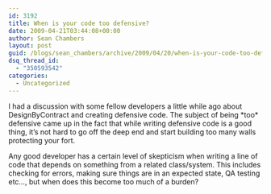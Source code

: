 ```yaml
---
id: 3192
title: When is your code too defensive?
date: 2009-04-21T03:44:08+00:00
author: Sean Chambers
layout: post
guid: /blogs/sean_chambers/archive/2009/04/20/when-is-your-code-too-defensive.aspx
dsq_thread_id:
  - "350593542"
categories:
  - Uncategorized
---
```

I had a discussion with some fellow developers a little while ago about DesignByContract and creating defensive code. The subject of being \*too\* defensive came up in the fact that while writing defensive code is a good thing, it’s not hard to go off the deep end and start building too many walls protecting your fort.

Any good developer has a certain level of skepticism when writing a line of code that depends on something from a related class/system. This includes checking for errors, making sure things are in an expected state, QA testing etc…, but when does this become too much of a burden?